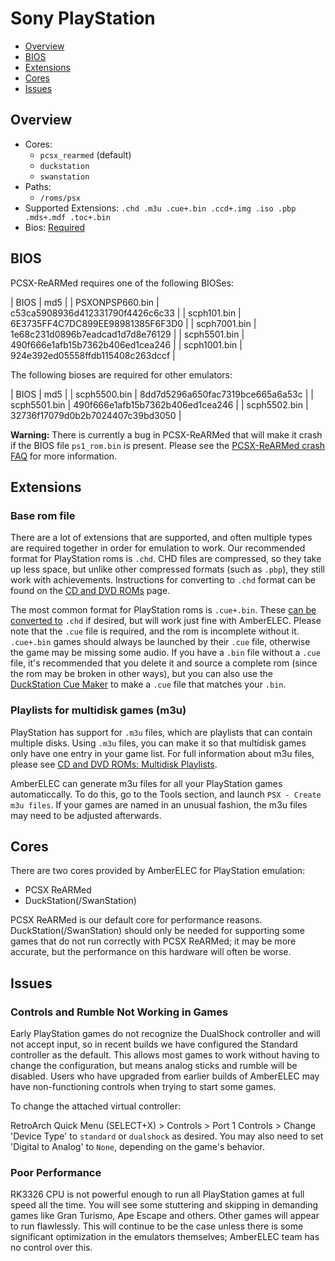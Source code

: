 # Sony PlayStation

- [Overview](#overview)
- [BIOS](#bios)
- [Extensions](#extensions)
- [Cores](#cores)
- [Issues](#issues)

## Overview

- Cores:
  - `pcsx_rearmed` (default)
  - `duckstation`
  - `swanstation`
- Paths:
  - `/roms/psx`
- Supported Extensions: `.chd .m3u .cue+.bin .ccd+.img .iso .pbp .mds+.mdf .toc+.bin`
- Bios: [Required](#bios)

## BIOS

PCSX-ReARMed requires one of the following BIOSes:

| BIOS             | md5                              |
| PSXONPSP660.bin  | c53ca5908936d412331790f4426c6c33 |
| scph101.bin      | 6E3735FF4C7DC899EE98981385F6F3D0 |
| scph7001.bin     | 1e68c231d0896b7eadcad1d7d8e76129 |
| scph5501.bin     | 490f666e1afb15b7362b406ed1cea246 |
| scph1001.bin     | 924e392ed05558ffdb115408c263dccf |

The following bioses are required for other emulators:

| BIOS             | md5                              |
| scph5500.bin     | 8dd7d5296a650fac7319bce665a6a53c |
| scph5501.bin     | 490f666e1afb15b7362b406ed1cea246 |
| scph5502.bin     | 32736f17079d0b2b7024407c39bd3050 |

**Warning:** There is currently a bug in PCSX-ReARMed that will make it crash if the BIOS file `ps1_rom.bin` is present. Please see the  [PCSX-ReARMed crash FAQ](FAQ#pcsx-rearmed-crash) for more information.

## Extensions

### Base rom file

There are a lot of extensions that are supported, and often multiple types are required together in order for emulation to work. Our recommended format for PlayStation roms is `.chd`. CHD files are compressed, so they take up less space, but unlike other compressed formats (such as `.pbp`), they still work with achievements. Instructions for converting to `.chd` format can be found on the [CD and DVD ROMs](Disk-Roms#converting-to-chd) page.

The most common format for PlayStation roms is `.cue+.bin`. These [can be converted to](Disk-Roms#converting-to-chd) `.chd` if desired, but will work just fine with AmberELEC. Please note that the `.cue` file is required, and the rom is incomplete without it. `.cue+.bin` games should always be launched by their `.cue` file, otherwise the game may be missing some audio. If you have a `.bin` file without a `.cue` file, it's recommended that you delete it and source a complete rom (since the rom may be broken in other ways), but you can also use the [DuckStation Cue Maker](https://www.duckstation.org/cue-maker/) to make a `.cue` file that matches your `.bin`.

### Playlists for multidisk games (m3u)

PlayStation has support for `.m3u` files, which are playlists that can contain multiple disks. Using `.m3u` files, you can make it so that multidisk games only have one entry in your game list. For full information about m3u files, please see [CD and DVD ROMs: Multidisk Playlists](Disk-Roms.md#multidisk-playlists-m3u-files).

AmberELEC can generate m3u files for all your PlayStation games automaticcally. To do this, go to the Tools section, and launch `PSX - Create m3u files`. If your games are named in an unusual fashion, the m3u files may need to be adjusted afterwards.

## Cores

There are two cores provided by AmberELEC for PlayStation emulation: 

* PCSX ReARMed
* DuckStation(/SwanStation)

PCSX ReARMed is our default core for performance reasons.  DuckStation(/SwanStation) should only be needed for supporting some games that do not run correctly with PCSX ReARMed; it may be more accurate, but the performance on this hardware will often be worse.

## Issues
### Controls and Rumble Not Working in Games

Early PlayStation games do not recognize the DualShock controller and will not accept input, so in recent builds we have configured the Standard controller as the default.  This allows most games to work without having to change the configuration, but means analog sticks and rumble will be disabled.  Users who have upgraded from earlier builds of AmberELEC may have non-functioning controls when trying to start some games.

To change the attached virtual controller:

RetroArch Quick Menu (SELECT+X) > Controls > Port 1 Controls > Change 'Device Type' to `standard` or `dualshock` as desired.  You may also need to set 'Digital to Analog' to `None`, depending on the game's behavior.

### Poor Performance

RK3326 CPU is not powerful enough to run all PlayStation games at full speed all the time.  You will see some stuttering and skipping in demanding games like Gran Turismo, Ape Escape and others.  Other games will appear to run flawlessly.  This will continue to be the case unless there is some significant optimization in the emulators themselves; AmberELEC team has no control over this.
